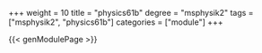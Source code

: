 +++
weight = 10
title = "physics61b"
degree = "msphysik2"
tags = ["msphysik2", "physics61b"]
categories = ["module"]
+++

{{< genModulePage >}}
